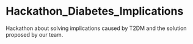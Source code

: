 # Hackathon_Diabetes_Implications
Hackathon about solving implications caused by T2DM and the solution proposed by our team.

